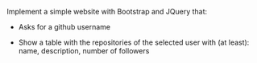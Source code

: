 Implement a simple website with Bootstrap and JQuery that:

- Asks for a github username

- Show a table with the repositories of the selected user with (at least): name, description, number of followers

